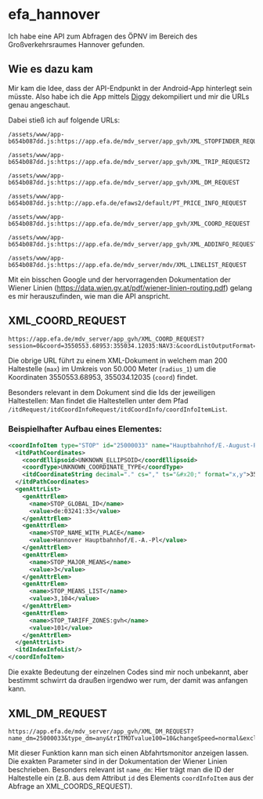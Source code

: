 # efa_hannover
Ich habe eine API zum Abfragen des ÖPNV im Bereich des Großverkehrsraumes Hannover gefunden.

## Wie es dazu kam

Mir kam die Idee, dass der API-Endpunkt in der Android-App hinterlegt sein müsste. Also habe ich die App mittels [Diggy](https://github.com/s0md3v/Diggy) dekompiliert und mir die URLs genau angeschaut.

Dabei stieß ich auf folgende URLs:

```
/assets/www/app-b654b087dd.js:https://app.efa.de/mdv_server/app_gvh/XML_STOPFINDER_REQUEST

/assets/www/app-b654b087dd.js:https://app.efa.de/mdv_server/app_gvh/XML_TRIP_REQUEST2

/assets/www/app-b654b087dd.js:https://app.efa.de/mdv_server/app_gvh/XML_DM_REQUEST

/assets/www/app-b654b087dd.js:http://app.efa.de/efaws2/default/PT_PRICE_INFO_REQUEST

/assets/www/app-b654b087dd.js:https://app.efa.de/mdv_server/app_gvh/XML_COORD_REQUEST

/assets/www/app-b654b087dd.js:https://app.efa.de/mdv_server/app_gvh/XML_ADDINFO_REQUEST

/assets/www/app-b654b087dd.js:https://app.efa.de/mdv_server/mdv/XML_LINELIST_REQUEST
```

Mit ein bisschen Google und der hervorragenden Dokumentation der Wiener Linien (https://data.wien.gv.at/pdf/wiener-linien-routing.pdf) gelang es mir herauszufinden, wie man die API anspricht.

## XML_COORD_REQUEST

```
https://app.efa.de/mdv_server/app_gvh/XML_COORD_REQUEST?session=0&coord=3550553.68953:355034.12035:NAV3:&coordListOutputFormat=STRING&coordOutputFormat=NAV3&inclFilter=1&type_1=STOP&stateless=1&max=200&radius_1=50000
```

Die obrige URL führt zu einem XML-Dokument in welchem man 200 Haltestelle (`max`) im Umkreis von 50.000 Meter (`radius_1`) um die Koordinaten 3550553.68953, 355034.12035 (`coord`) findet.

Besonders relevant in dem Dokument sind die Ids der jeweiligen Haltestellen: Man findet die Haltestellen unter dem Pfad `/itdRequest/itdCoordInfoRequest/itdCoordInfo/coordInfoItemList`.

### Beispielhafter Aufbau eines Elementes:

```xml
<coordInfoItem type="STOP" id="25000033" name="Hauptbahnhof/E.-August-Platz" omc="3241001" placeID="18" locality="Hannover" gisLayer="SYS-STOP" gisID="25000033" distance="0" stateless="25000033">
  <itdPathCoordinates>
    <coordEllipsoid>UNKNOWN_ELLIPSOID</coordEllipsoid>
    <coordType>UNKNOWN_COORDINATE_TYPE</coordType>
    <itdCoordinateString decimal="." cs="," ts="&#x20;" format="x,y">3550553.68953,355034.12035</itdCoordinateString>
  </itdPathCoordinates>
  <genAttrList>
    <genAttrElem>
      <name>STOP_GLOBAL_ID</name>
      <value>de:03241:33</value>
    </genAttrElem>
    <genAttrElem>
      <name>STOP_NAME_WITH_PLACE</name>
      <value>Hannover Hauptbahnhof/E.-A.-Pl</value>
    </genAttrElem>
    <genAttrElem>
      <name>STOP_MAJOR_MEANS</name>
      <value>3</value>
    </genAttrElem>
    <genAttrElem>
      <name>STOP_MEANS_LIST</name>
      <value>3,104</value>
    </genAttrElem>
    <genAttrElem>
      <name>STOP_TARIFF_ZONES:gvh</name>
      <value>101</value>
    </genAttrElem>
  </genAttrList>
  <itdIndexInfoList/>
</coordInfoItem>
```

Die exakte Bedeutung der einzelnen Codes sind mir noch unbekannt, aber bestimmt schwirrt da draußen irgendwo wer rum, der damit was anfangen kann.

## XML_DM_REQUEST

```
https://app.efa.de/mdv_server/app_gvh/XML_DM_REQUEST?name_dm=25000033&type_dm=any&trITMOTvalue100=10&changeSpeed=normal&exclMOT_0=1&exclMOT_1=1&exclMOT_2=1&mergeDep=1&coordOutputFormat=NAV3&coordListOutputFormat=STRING&useAllStops=1&excludedMeans=checkbox&useRealtime=1&deleteAssignedStops=1&itOptionsActive=1&canChangeMOT=0&mode=direct&ptOptionsActive=1&limit=10&imparedOptionsActive=1&locationServerActive=1&depType=stopEvents&useProxFootSearch=0&maxTimeLoop=2&includeCompleteStopSeq=1
```

Mit dieser Funktion kann man sich einen Abfahrtsmonitor anzeigen lassen. Die exakten Parameter sind in der Dokumentation der Wiener Linien beschrieben. Besonders relevant ist `name_dm`: Hier trägt man die ID der Haltestelle ein (z.B. aus dem Attribut `id` des Elements `coordInfoItem` aus der Abfrage an XML_COORDS_REQUEST).
